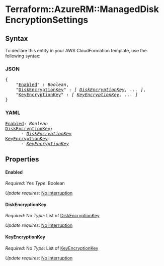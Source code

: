 # Terraform::AzureRM::ManagedDisk EncryptionSettings

## Syntax

To declare this entity in your AWS CloudFormation template, use the following syntax:

### JSON

<pre>
{
    "<a href="#enabled" title="Enabled">Enabled</a>" : <i>Boolean</i>,
    "<a href="#diskencryptionkey" title="DiskEncryptionKey">DiskEncryptionKey</a>" : <i>[ <a href="encryptionsettings-diskencryptionkey.md">DiskEncryptionKey</a>, ... ]</i>,
    "<a href="#keyencryptionkey" title="KeyEncryptionKey">KeyEncryptionKey</a>" : <i>[ <a href="encryptionsettings-keyencryptionkey.md">KeyEncryptionKey</a>, ... ]</i>
}
</pre>

### YAML

<pre>
<a href="#enabled" title="Enabled">Enabled</a>: <i>Boolean</i>
<a href="#diskencryptionkey" title="DiskEncryptionKey">DiskEncryptionKey</a>: <i>
      - <a href="encryptionsettings-diskencryptionkey.md">DiskEncryptionKey</a></i>
<a href="#keyencryptionkey" title="KeyEncryptionKey">KeyEncryptionKey</a>: <i>
      - <a href="encryptionsettings-keyencryptionkey.md">KeyEncryptionKey</a></i>
</pre>

## Properties

#### Enabled

_Required_: Yes
_Type_: Boolean

_Update requires_: [No interruption](https://docs.aws.amazon.com/AWSCloudFormation/latest/UserGuide/using-cfn-updating-stacks-update-behaviors.html#update-no-interrupt)

#### DiskEncryptionKey

_Required_: No
_Type_: List of <a href="encryptionsettings-diskencryptionkey.md">DiskEncryptionKey</a>

_Update requires_: [No interruption](https://docs.aws.amazon.com/AWSCloudFormation/latest/UserGuide/using-cfn-updating-stacks-update-behaviors.html#update-no-interrupt)

#### KeyEncryptionKey

_Required_: No
_Type_: List of <a href="encryptionsettings-keyencryptionkey.md">KeyEncryptionKey</a>

_Update requires_: [No interruption](https://docs.aws.amazon.com/AWSCloudFormation/latest/UserGuide/using-cfn-updating-stacks-update-behaviors.html#update-no-interrupt)

